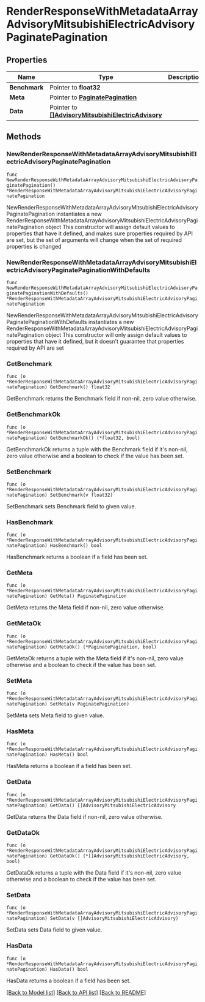 # RenderResponseWithMetadataArrayAdvisoryMitsubishiElectricAdvisoryPaginatePagination

## Properties

Name | Type | Description | Notes
------------ | ------------- | ------------- | -------------
**Benchmark** | Pointer to **float32** |  | [optional] 
**Meta** | Pointer to [**PaginatePagination**](PaginatePagination.md) |  | [optional] 
**Data** | Pointer to [**[]AdvisoryMitsubishiElectricAdvisory**](AdvisoryMitsubishiElectricAdvisory.md) |  | [optional] 

## Methods

### NewRenderResponseWithMetadataArrayAdvisoryMitsubishiElectricAdvisoryPaginatePagination

`func NewRenderResponseWithMetadataArrayAdvisoryMitsubishiElectricAdvisoryPaginatePagination() *RenderResponseWithMetadataArrayAdvisoryMitsubishiElectricAdvisoryPaginatePagination`

NewRenderResponseWithMetadataArrayAdvisoryMitsubishiElectricAdvisoryPaginatePagination instantiates a new RenderResponseWithMetadataArrayAdvisoryMitsubishiElectricAdvisoryPaginatePagination object
This constructor will assign default values to properties that have it defined,
and makes sure properties required by API are set, but the set of arguments
will change when the set of required properties is changed

### NewRenderResponseWithMetadataArrayAdvisoryMitsubishiElectricAdvisoryPaginatePaginationWithDefaults

`func NewRenderResponseWithMetadataArrayAdvisoryMitsubishiElectricAdvisoryPaginatePaginationWithDefaults() *RenderResponseWithMetadataArrayAdvisoryMitsubishiElectricAdvisoryPaginatePagination`

NewRenderResponseWithMetadataArrayAdvisoryMitsubishiElectricAdvisoryPaginatePaginationWithDefaults instantiates a new RenderResponseWithMetadataArrayAdvisoryMitsubishiElectricAdvisoryPaginatePagination object
This constructor will only assign default values to properties that have it defined,
but it doesn't guarantee that properties required by API are set

### GetBenchmark

`func (o *RenderResponseWithMetadataArrayAdvisoryMitsubishiElectricAdvisoryPaginatePagination) GetBenchmark() float32`

GetBenchmark returns the Benchmark field if non-nil, zero value otherwise.

### GetBenchmarkOk

`func (o *RenderResponseWithMetadataArrayAdvisoryMitsubishiElectricAdvisoryPaginatePagination) GetBenchmarkOk() (*float32, bool)`

GetBenchmarkOk returns a tuple with the Benchmark field if it's non-nil, zero value otherwise
and a boolean to check if the value has been set.

### SetBenchmark

`func (o *RenderResponseWithMetadataArrayAdvisoryMitsubishiElectricAdvisoryPaginatePagination) SetBenchmark(v float32)`

SetBenchmark sets Benchmark field to given value.

### HasBenchmark

`func (o *RenderResponseWithMetadataArrayAdvisoryMitsubishiElectricAdvisoryPaginatePagination) HasBenchmark() bool`

HasBenchmark returns a boolean if a field has been set.

### GetMeta

`func (o *RenderResponseWithMetadataArrayAdvisoryMitsubishiElectricAdvisoryPaginatePagination) GetMeta() PaginatePagination`

GetMeta returns the Meta field if non-nil, zero value otherwise.

### GetMetaOk

`func (o *RenderResponseWithMetadataArrayAdvisoryMitsubishiElectricAdvisoryPaginatePagination) GetMetaOk() (*PaginatePagination, bool)`

GetMetaOk returns a tuple with the Meta field if it's non-nil, zero value otherwise
and a boolean to check if the value has been set.

### SetMeta

`func (o *RenderResponseWithMetadataArrayAdvisoryMitsubishiElectricAdvisoryPaginatePagination) SetMeta(v PaginatePagination)`

SetMeta sets Meta field to given value.

### HasMeta

`func (o *RenderResponseWithMetadataArrayAdvisoryMitsubishiElectricAdvisoryPaginatePagination) HasMeta() bool`

HasMeta returns a boolean if a field has been set.

### GetData

`func (o *RenderResponseWithMetadataArrayAdvisoryMitsubishiElectricAdvisoryPaginatePagination) GetData() []AdvisoryMitsubishiElectricAdvisory`

GetData returns the Data field if non-nil, zero value otherwise.

### GetDataOk

`func (o *RenderResponseWithMetadataArrayAdvisoryMitsubishiElectricAdvisoryPaginatePagination) GetDataOk() (*[]AdvisoryMitsubishiElectricAdvisory, bool)`

GetDataOk returns a tuple with the Data field if it's non-nil, zero value otherwise
and a boolean to check if the value has been set.

### SetData

`func (o *RenderResponseWithMetadataArrayAdvisoryMitsubishiElectricAdvisoryPaginatePagination) SetData(v []AdvisoryMitsubishiElectricAdvisory)`

SetData sets Data field to given value.

### HasData

`func (o *RenderResponseWithMetadataArrayAdvisoryMitsubishiElectricAdvisoryPaginatePagination) HasData() bool`

HasData returns a boolean if a field has been set.


[[Back to Model list]](../README.md#documentation-for-models) [[Back to API list]](../README.md#documentation-for-api-endpoints) [[Back to README]](../README.md)


